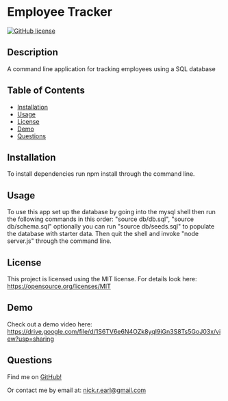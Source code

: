 # Employee Tracker
  [![GitHub license](https://img.shields.io/badge/License-MIT-yellow.svg)](https://opensource.org/licenses/MIT)

  ## Description
  A command line application for tracking employees using a SQL database

  ## Table of Contents
  - [Installation](#installation)
  - [Usage](#usage)
  - [License](#license)
  - [Demo](#demo)
  - [Questions](#questions)


  ## Installation
  To install dependencies run npm install through the command line.

  ## Usage
  To use this app set up the database by going into the mysql shell then run the following commands in this order: "source db/db.sql", "source db/schema.sql" optionally you can run "source db/seeds.sql" to populate the database with starter data. Then quit the shell and invoke "node server.js" through the command line. 

  ## License
  This project is licensed using the MIT license. For details look here: https://opensource.org/licenses/MIT

  ## Demo
  Check out a demo video here: https://drive.google.com/file/d/1S6TV6e6N4OZk8yqI9iGn3S8Ts5GoJ03x/view?usp=sharing

  ## Questions
  Find me on [GitHub!](https://github.com/nickrearl)

  Or contact me by email at: nick.r.earl@gmail.com

